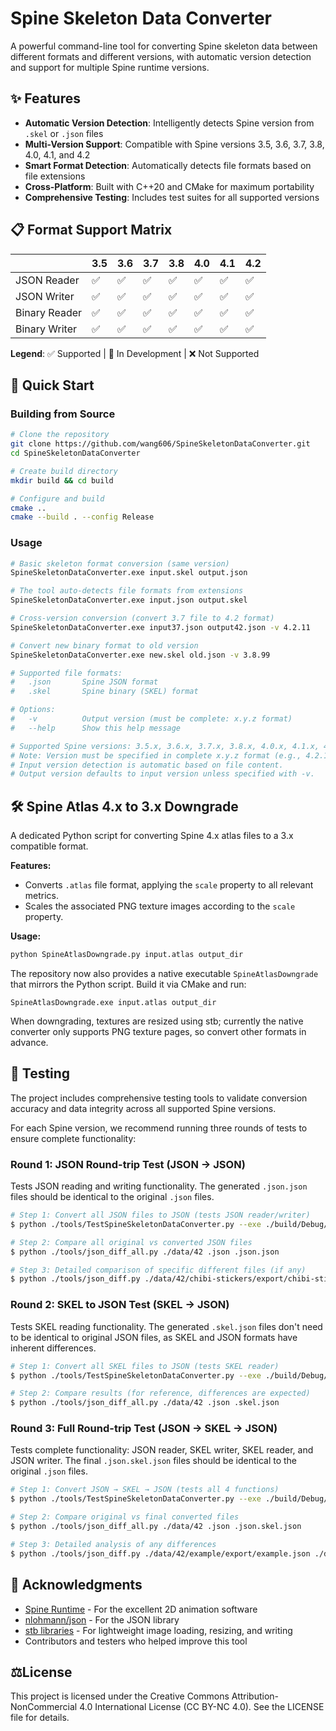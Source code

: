 # Spine Skeleton Data Converter

A powerful command-line tool for converting Spine skeleton data between different formats and different versions, with automatic version detection and support for multiple Spine runtime versions.

## ✨ Features

- **Automatic Version Detection**: Intelligently detects Spine version from `.skel` or `.json` files
- **Multi-Version Support**: Compatible with Spine versions 3.5, 3.6, 3.7, 3.8, 4.0, 4.1, and 4.2
- **Smart Format Detection**: Automatically detects file formats based on file extensions
- **Cross-Platform**: Built with C++20 and CMake for maximum portability
- **Comprehensive Testing**: Includes test suites for all supported versions

## 📋 Format Support Matrix

|           | 3.5 | 3.6 | 3.7 | 3.8 | 4.0 | 4.1 | 4.2 |
| --------- | --- | --- | --- | --- | --- | --- | --- |
| JSON Reader | ✅ | ✅ | ✅ | ✅ | ✅ | ✅ | ✅  |
| JSON Writer | ✅ | ✅ | ✅ | ✅ | ✅ | ✅ | ✅  |
| Binary Reader | ✅ | ✅ | ✅ | ✅ | ✅ | ✅ | ✅ |
| Binary Writer | ✅ | ✅ | ✅ | ✅ | ✅ | ✅ | ✅ |

**Legend**: ✅ Supported | 🚧 In Development | ❌ Not Supported

## 🚀 Quick Start

### Building from Source

```bash
# Clone the repository
git clone https://github.com/wang606/SpineSkeletonDataConverter.git
cd SpineSkeletonDataConverter

# Create build directory
mkdir build && cd build

# Configure and build
cmake ..
cmake --build . --config Release
```

### Usage

```bash
# Basic skeleton format conversion (same version)
SpineSkeletonDataConverter.exe input.skel output.json

# The tool auto-detects file formats from extensions
SpineSkeletonDataConverter.exe input.json output.skel

# Cross-version conversion (convert 3.7 file to 4.2 format)
SpineSkeletonDataConverter.exe input37.json output42.json -v 4.2.11

# Convert new binary format to old version
SpineSkeletonDataConverter.exe new.skel old.json -v 3.8.99

# Supported file formats:
#   .json       Spine JSON format
#   .skel       Spine binary (SKEL) format

# Options:
#   -v          Output version (must be complete: x.y.z format)
#   --help      Show this help message

# Supported Spine versions: 3.5.x, 3.6.x, 3.7.x, 3.8.x, 4.0.x, 4.1.x, 4.2.x
# Note: Version must be specified in complete x.y.z format (e.g., 4.2.11, not 4.2)
# Input version detection is automatic based on file content.
# Output version defaults to input version unless specified with -v.
```

## 🛠️ Spine Atlas 4.x to 3.x Downgrade

A dedicated Python script for converting Spine 4.x atlas files to a 3.x compatible format.

**Features:**

- Converts `.atlas` file format, applying the `scale` property to all relevant metrics.
- Scales the associated PNG texture images according to the `scale` property.

**Usage:**
```bash
python SpineAtlasDowngrade.py input.atlas output_dir
```

The repository now also provides a native executable `SpineAtlasDowngrade` that mirrors the Python script.
Build it via CMake and run:

```
SpineAtlasDowngrade.exe input.atlas output_dir
```

When downgrading, textures are resized using stb; currently the native converter only supports PNG texture pages, so convert other formats in advance.

## 🧪 Testing

The project includes comprehensive testing tools to validate conversion accuracy and data integrity across all supported Spine versions.

For each Spine version, we recommend running three rounds of tests to ensure complete functionality:

### Round 1: JSON Round-trip Test (JSON → JSON)
Tests JSON reading and writing functionality. The generated `.json.json` files should be identical to the original `.json` files.

```bash
# Step 1: Convert all JSON files to JSON (tests JSON reader/writer)
$ python ./tools/TestSpineSkeletonDataConverter.py --exe ./build/Debug/SpineSkeletonDataConverter.exe ./data/42 .json .json

# Step 2: Compare all original vs converted JSON files
$ python ./tools/json_diff_all.py ./data/42 .json .json.json

# Step 3: Detailed comparison of specific different files (if any)
$ python ./tools/json_diff.py ./data/42/chibi-stickers/export/chibi-stickers.json ./data/42/chibi-stickers/export/chibi-stickers.json.json
```

### Round 2: SKEL to JSON Test (SKEL → JSON)
Tests SKEL reading functionality. The generated `.skel.json` files don't need to be identical to original JSON files, as SKEL and JSON formats have inherent differences.

```bash
# Step 1: Convert all SKEL files to JSON (tests SKEL reader)
$ python ./tools/TestSpineSkeletonDataConverter.py --exe ./build/Debug/SpineSkeletonDataConverter.exe ./data/42 .skel .json

# Step 2: Compare results (for reference, differences are expected)
$ python ./tools/json_diff_all.py ./data/42 .json .skel.json
```

### Round 3: Full Round-trip Test (JSON → SKEL → JSON)
Tests complete functionality: JSON reader, SKEL writer, SKEL reader, and JSON writer. The final `.json.skel.json` files should be identical to the original `.json` files.

```bash
# Step 1: Convert JSON → SKEL → JSON (tests all 4 functions)
$ python ./tools/TestSpineSkeletonDataConverter.py --exe ./build/Debug/SpineSkeletonDataConverter.exe ./data/42 .json .skel.json

# Step 2: Compare original vs final converted files
$ python ./tools/json_diff_all.py ./data/42 .json .json.skel.json

# Step 3: Detailed analysis of any differences
$ python ./tools/json_diff.py ./data/42/example/export/example.json ./data/42/example/export/example.json.skel.json
```

## 🙏 Acknowledgments

- [Spine Runtime](http://esotericsoftware.com/) - For the excellent 2D animation software
- [nlohmann/json](https://github.com/nlohmann/json) - For the JSON library
- [stb libraries](https://github.com/nothings/stb) - For lightweight image loading, resizing, and writing
- Contributors and testers who helped improve this tool

## ⚖️License
This project is licensed under the Creative Commons Attribution-NonCommercial 4.0 International License (CC BY-NC 4.0).
See the LICENSE file for details.

